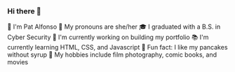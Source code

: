 ### Hi there 👋

🐉 I'm Pat Alfonso
👩 My pronouns are she/her
🎓 I graduated with a B.S. in Cyber Security
📁 I'm currently working on building my portfolio
📚 I'm currently learning HTML, CSS, and Javascript
🚩 Fun fact: I like my pancakes without syrup
💙 My hobbies include film photography, comic books, and movies

<!--
**fn-2199/fn-2199** is a ✨ _special_ ✨ repository because its `README.md` (this file) appears on your GitHub profile.

Here are some ideas to get you started:

- 🔭 I’m currently working on ...
- 🌱 I’m currently learning ...
- 👯 I’m looking to collaborate on ...
- 🤔 I’m looking for help with ...
- 💬 Ask me about ...
- 📫 How to reach me: ...
- 😄 Pronouns: ...
- ⚡ Fun fact: ...
-->
